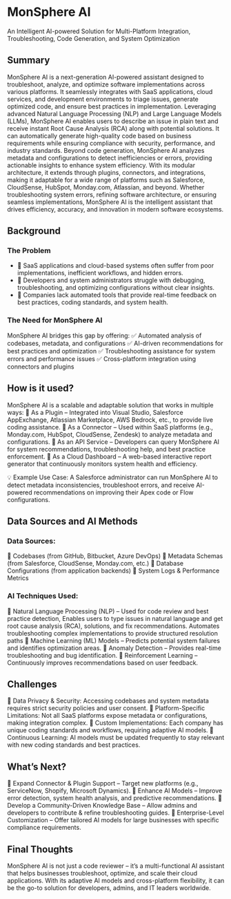 # MonSphere AI
An Intelligent AI-powered Solution for Multi-Platform Integration, Troubleshooting, Code Generation, and System Optimization

## Summary
MonSphere AI is a next-generation AI-powered assistant designed to troubleshoot, analyze, and optimize software implementations across various platforms. It seamlessly integrates with SaaS applications, cloud services, and development environments to triage issues, generate optimized code, and ensure best practices in implementation. Leveraging advanced Natural Language Processing (NLP) and Large Language Models (LLMs), MonSphere AI enables users to describe an issue in plain text and receive instant Root Cause Analysis (RCA) along with potential solutions. It can automatically generate high-quality code based on business requirements while ensuring compliance with security, performance, and industry standards. Beyond code generation, MonSphere AI analyzes metadata and configurations to detect inefficiencies or errors, providing actionable insights to enhance system efficiency. With its modular architecture, it extends through plugins, connectors, and integrations, making it adaptable for a wide range of platforms such as Salesforce, CloudSense, HubSpot, Monday.com, Atlassian, and beyond. Whether troubleshooting system errors, refining software architecture, or ensuring seamless implementations, MonSphere AI is the intelligent assistant that drives efficiency, accuracy, and innovation in modern software ecosystems.

## Background
### The Problem
* 🔹 SaaS applications and cloud-based systems often suffer from poor implementations, inefficient workflows, and hidden errors.
* 🔹 Developers and system administrators struggle with debugging, troubleshooting, and optimizing configurations without clear insights.
* 🔹 Companies lack automated tools that provide real-time feedback on best practices, coding standards, and system health.

### The Need for MonSphere AI
MonSphere AI bridges this gap by offering:
✅ Automated analysis of codebases, metadata, and configurations
✅ AI-driven recommendations for best practices and optimization
✅ Troubleshooting assistance for system errors and performance issues
✅ Cross-platform integration using connectors and plugins

## How is it used?
MonSphere AI is a scalable and adaptable solution that works in multiple ways:
🔹 As a Plugin – Integrated into Visual Studio, Salesforce AppExchange, Atlassian Marketplace, AWS Bedrock, etc., to provide live coding assistance.
🔹 As a Connector – Used within SaaS platforms (e.g., Monday.com, HubSpot, CloudSense, Zendesk) to analyze metadata and configurations.
🔹 As an API Service – Developers can query MonSphere AI for system recommendations, troubleshooting help, and best practice enforcement.
🔹 As a Cloud Dashboard – A web-based interactive report generator that continuously monitors system health and efficiency.

💡 Example Use Case:
A Salesforce administrator can run MonSphere AI to detect metadata inconsistencies, troubleshoot errors, and receive AI-powered recommendations on improving their Apex code or Flow configurations.

## Data Sources and AI Methods
### Data Sources:
📌 Codebases (from GitHub, Bitbucket, Azure DevOps)
📌 Metadata Schemas (from Salesforce, CloudSense, Monday.com, etc.)
📌 Database Configurations (from application backends)
📌 System Logs & Performance Metrics

### AI Techniques Used:
🔹 Natural Language Processing (NLP) – Used for code review and best practice detection, Enables users to type issues in natural language and get root cause analysis (RCA), solutions, and fix recommendations. Automates troubleshooting complex implementations to provide structured resolution paths
🔹 Machine Learning (ML) Models – Predicts potential system failures and identifies optimization areas.
🔹 Anomaly Detection – Provides real-time troubleshooting and bug identification.
🔹 Reinforcement Learning – Continuously improves recommendations based on user feedback.

## Challenges
🔸 Data Privacy & Security: Accessing codebases and system metadata requires strict security policies and user consent.
🔸 Platform-Specific Limitations: Not all SaaS platforms expose metadata or configurations, making integration complex.
🔸 Custom Implementations: Each company has unique coding standards and workflows, requiring adaptive AI models.
🔸 Continuous Learning: AI models must be updated frequently to stay relevant with new coding standards and best practices.

## What’s Next?
🔹 Expand Connector & Plugin Support – Target new platforms (e.g., ServiceNow, Shopify, Microsoft Dynamics).
🔹 Enhance AI Models – Improve error detection, system health analysis, and predictive recommendations.
🔹 Develop a Community-Driven Knowledge Base – Allow admins and developers to contribute & refine troubleshooting guides.
🔹 Enterprise-Level Customization – Offer tailored AI models for large businesses with specific compliance requirements.

## Final Thoughts
MonSphere AI is not just a code reviewer – it’s a multi-functional AI assistant that helps businesses troubleshoot, optimize, and scale their cloud applications. With its adaptive AI models and cross-platform flexibility, it can be the go-to solution for developers, admins, and IT leaders worldwide.
